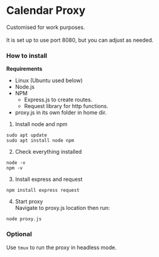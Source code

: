 # Calendar Proxy

Customised for work purposes.<br />  
It is set up to use port 8080, but you can adjust as needed.

### How to install

**Requirements**
- Linux (Ubuntu used below)
- Node.js
- NPM
    - Express.js to create routes.
    - Request library for http functions.
- proxy.js in its own folder in home dir.

1. Install node and npm
```
sudo apt update
sudo apt install node npm
```
2. Check everything installed
```
node -v
npm -v
```
3. Install express and request
```
npm install express request
```
4. Start proxy <br /> 
Navigate to proxy.js location then run:
```
node proxy.js
```

### Optional
Use `tmux` to run the proxy in headless mode.
